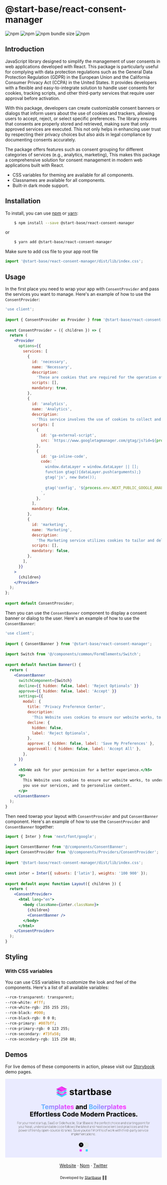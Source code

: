 # @start-base/react-consent-manager

![npm](https://img.shields.io/npm/l/%40start-base%2Freact-consent-manager)
![npm](https://img.shields.io/npm/v/%40start-base%2Freact-consent-manager)
![npm bundle size](https://img.shields.io/bundlephobia/minzip/%40start-base%2Freact-consent-manager)
![npm](https://img.shields.io/npm/dt/%40start-base/react-consent-manager)

## Introduction

JavaScript library designed to simplify the management of user consents in web applications developed with React. This package is particularly useful for complying with data protection regulations such as the General Data Protection Regulation (GDPR) in the European Union and the California Consumer Privacy Act (CCPA) in the United States. It provides developers with a flexible and easy-to-integrate solution to handle user consents for cookies, tracking scripts, and other third-party services that require user approval before activation.

With this package, developers can create customizable consent banners or dialogs that inform users about the use of cookies and trackers, allowing users to accept, reject, or select specific preferences. The library ensures that consents are properly stored and retrieved, making sure that only approved services are executed. This not only helps in enhancing user trust by respecting their privacy choices but also aids in legal compliance by documenting consents accurately.

The package offers features such as consent grouping for different categories of services (e.g., analytics, marketing), This makes this package a comprehensive solution for consent management in modern web applications built with React.

- CSS variables for theming are available for all components.
- Classnames are available for all components.
- Built-in dark mode support.

## Installation

To install, you can use [npm](https://npmjs.org/) or [yarn](https://yarnpkg.com):

```bash title="Terminal"
    $ npm install --save @start-base/react-consent-manager
```

or

```bash title="Terminal"
    $ yarn add @start-base/react-consent-manager
```

Make sure to add css file to your app root file

```jsx title="layout.js"
import '@start-base/react-consent-manager/dist/lib/index.css';
```

## Usage

In the first place you need to wrap your app with `ConsentProvider` and pass the services you want to manage. Here's an example of how to use the `ConsentProvider`:

```jsx title="ConsentProvider.js"
'use client';

import { ConsentProvider as Provider } from '@start-base/react-consent-manager';

const ConsentProvider = ({ children }) => {
  return (
    <Provider
      options={{
        services: [
          {
            id: 'necessary',
            name: 'Necessary',
            description:
              'These are cookies that are required for the operation of our website. They include, for example, cookies that enable you to log into secure areas of our website or make use of our services.',
            scripts: [],
            mandatory: true,
          },
          {
            id: 'analytics',
            name: 'Analytics',
            description:
              'This service involves the use of cookies to collect and analyze data related to user interactions with our website. The information gathered includes, but is not limited to, page views, navigation paths, and time spent on specific pages. Analytics cookies help us understand how users engage with our content, allowing us to improve and optimize the performance and user experience of our website.',
            scripts: [
              {
                id: 'ga-external-script',
                src: `https://www.googletagmanager.com/gtag/js?id=${process.env.NEXT_PUBLIC_GOOGLE_ANALYTICS_ID}`,
              },
              {
                id: 'ga-inline-code',
                code: `
                  window.dataLayer = window.dataLayer || [];
                  function gtag(){dataLayer.push(arguments);}
                  gtag('js', new Date());

                  gtag('config', '${process.env.NEXT_PUBLIC_GOOGLE_ANALYTICS_ID}');
                `,
              },
            ],
            mandatory: false,
          },
          {
            id: 'marketing',
            name: 'Marketing',
            description:
              'The Marketing service utilizes cookies to tailor and deliver content or advertisements that may be of interest to users. These cookies track user preferences and behavior across the website to provide personalized marketing materials. The aim is to enhance the relevance of promotional content and offers, making the overall online experience more engaging for the user. This service is designed to support our marketing efforts and promote products or services that align with the individual preferences and interests of our audience.',
            scripts: [],
            mandatory: false,
          },
        ],
      }}
    >
      {children}
    </Provider>
  );
};

export default ConsentProvider;
```

Then you can use the `ConsentBanner` component to display a consent banner or dialog to the user. Here's an example of how to use the `ConsentBanner`:

```jsx title="Banner.js"
'use client';

import { ConsentBanner } from '@start-base/react-consent-manager';

import Switch from '@/components/common/FormElements/Switch';

export default function Banner() {
  return (
    <ConsentBanner
      switchComponent={Switch}
      decline={{ hidden: false, label: 'Reject Optionals' }}
      approve={{ hidden: false, label: 'Accept' }}
      settings={{
        modal: {
          title: 'Privacy Preference Center',
          description:
            'This Website uses cookies to ensure our website works, to understand how you use our services, and to personalise content.',
          decline: {
            hidden: false,
            label: 'Reject Optionals',
          },
          approve: { hidden: false, label: 'Save My Preferences' },
          approveAll: { hidden: false, label: 'Accept All' },
        },
      }}
    >
      <h5>We ask for your permission for a better experience.</h5>
      <p>
        This Website uses cookies to ensure our website works, to understand how
        you use our services, and to personalise content.
      </p>
    </ConsentBanner>
  );
}
```

Then need towrap your layout with `ConsentProvider` and put `ConsentBanner` component. Here's an example of how to use the `ConsentProvider` and `ConsentBanner` together:

```jsx title="layout.js"
import { Inter } from 'next/font/google';

import ConsentBanner from '@/components/ConsentBanner';
import ConsentProvider from '@/components/Providers/ConsentProvider';

import '@start-base/react-consent-manager/dist/lib/index.css';

const inter = Inter({ subsets: ['latin'], weights: '100 900' });

export default async function Layout({ children }) {
  return (
    <ConsentProvider>
      <html lang="en">
        <body className={inter.className}>
          {children}
          <ConsentBanner />
        </body>
      </html>
    </ConsentProvider>
  );
}
```

## Styling

### With CSS variables

You can use CSS variables to customize the look and feel of the components. Here's a list of all available variables:

```css title="global.css"
--rcm-transparent: transparent;
--rcm-white: #fff;
--rcm-white-rgb: 255 255 255;
--rcm-black: #000;
--rcm-black-rgb: 0 0 0;
--rcm-primary: #007bff;
--rcm-primary-rgb: 0 123 255;
--rcm-secondary: #73fa58;
--rcm-secondary-rgb: 115 250 88;
```

## Demos

For live demos of these components in action, please visit our [Storybook](https://react-consent-manager.vercel.app/) demo pages.

![](og.png)
<br />

<div align="center">
<a href="https://startbase.dev/oss/react-consent-manager">Website</a> 
<span> · </span>
<a href="https://www.npmjs.com/search?q=%40start-base">Npm</a> 
<span> · </span>
<a href="https://twitter.com/start_base_dev">Twitter</a>
</div>

<br />
<div align="center">
  <sub>Developed by <a href="https://startbase.dev">Startbase</a> 🧑‍💻</sub>
</div>

<br />
